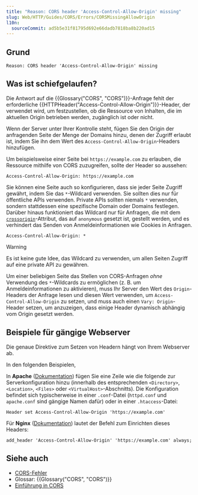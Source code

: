 ```yaml
---
title: "Reason: CORS header 'Access-Control-Allow-Origin' missing"
slug: Web/HTTP/Guides/CORS/Errors/CORSMissingAllowOrigin
l10n:
  sourceCommit: ad5b5e31f81795d692e66dadb7818ba8b220ad15
---
```


## Grund

```plain
Reason: CORS header 'Access-Control-Allow-Origin' missing
```

## Was ist schiefgelaufen?

Die Antwort auf die {{Glossary("CORS", "CORS")}}-Anfrage fehlt der erforderliche {{HTTPHeader("Access-Control-Allow-Origin")}}-Header, der verwendet wird, um festzustellen, ob die Ressource von Inhalten, die im aktuellen Origin betrieben werden, zugänglich ist oder nicht.

Wenn der Server unter Ihrer Kontrolle steht, fügen Sie den Origin der anfragenden Seite der Menge der Domains hinzu, denen der Zugriff erlaubt ist, indem Sie ihn dem Wert des `Access-Control-Allow-Origin`-Headers hinzufügen.

Um beispielsweise einer Seite bei `https://example.com` zu erlauben, die Ressource mithilfe von CORS zuzugreifen, sollte der Header so aussehen:

```http
Access-Control-Allow-Origin: https://example.com
```

Sie können eine Seite auch so konfigurieren, dass sie jeder Seite Zugriff gewährt, indem Sie das `*`-Wildcard verwenden. Sie sollten dies nur für öffentliche APIs verwenden. Private APIs sollten niemals `*` verwenden, sondern stattdessen eine spezifische Domain oder Domains festlegen. Darüber hinaus funktioniert das Wildcard nur für Anfragen, die mit dem [`crossorigin`](/de/docs/Web/HTML/Reference/Attributes/crossorigin)-Attribut, das auf `anonymous` gesetzt ist, gestellt werden, und es verhindert das Senden von Anmeldeinformationen wie Cookies in Anfragen.

```http
Access-Control-Allow-Origin: *
```

> [!WARNING]
> Es ist keine gute Idee, das Wildcard zu verwenden, um allen Seiten Zugriff auf eine private API zu gewähren.

Um einer beliebigen Seite das Stellen von CORS-Anfragen _ohne_ Verwendung des `*`-Wildcards zu ermöglichen (z. B. um Anmeldeinformationen zu aktivieren), muss Ihr Server den Wert des `Origin`-Headers der Anfrage lesen und diesen Wert verwenden, um `Access-Control-Allow-Origin` zu setzen, und muss auch einen `Vary: Origin`-Header setzen, um anzuzeigen, dass einige Header dynamisch abhängig vom Origin gesetzt werden.

## Beispiele für gängige Webserver

Die genaue Direktive zum Setzen von Headern hängt von Ihrem Webserver ab.

In den folgenden Beispielen,

In **Apache** ([Dokumentation](https://httpd.apache.org/docs/2.4/mod/mod_headers.html#header)) fügen Sie eine Zeile wie die folgende zur Serverkonfiguration hinzu (innerhalb des entsprechenden `<Directory>`, `<Location>`, `<Files>` oder `<VirtualHost>`-Abschnitts). Die Konfiguration befindet sich typischerweise in einer `.conf`-Datei (`httpd.conf` und `apache.conf` sind gängige Namen dafür) oder in einer `.htaccess`-Datei:

```apacheconf
Header set Access-Control-Allow-Origin 'https://example.com'
```

Für **Nginx** ([Dokumentation](https://nginx.org/en/docs/http/ngx_http_headers_module.html#add_header)) lautet der Befehl zum Einrichten dieses Headers:

```nginx
add_header 'Access-Control-Allow-Origin' 'https://example.com' always;
```

## Siehe auch

- [CORS-Fehler](/de/docs/Web/HTTP/Guides/CORS/Errors)
- Glossar: {{Glossary("CORS", "CORS")}}
- [Einführung in CORS](/de/docs/Web/HTTP/Guides/CORS)
